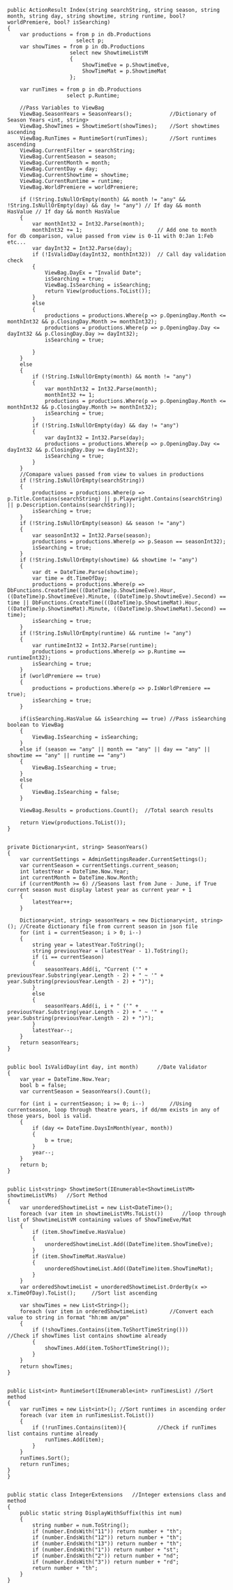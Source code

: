 	public ActionResult Index(string searchString, string season, string month, string day, string showtime, string runtime, bool? worldPremiere, bool? isSearching)
	{
		var productions = from p in db.Productions
						  select p;
		var showTimes = from p in db.Productions
						select new ShowtimeListVM
						{
							ShowTimeEve = p.ShowtimeEve,
							ShowTimeMat = p.ShowtimeMat
						};

		var runTimes = from p in db.Productions
					   select p.Runtime;

		//Pass Variables to ViewBag 
		ViewBag.SeasonYears = SeasonYears();            //Dictionary of Season Years <int, string>
		ViewBag.ShowTimes = ShowtimeSort(showTimes);    //Sort showtimes ascending
		ViewBag.RunTimes = RuntimeSort(runTimes);       //Sort runtimes ascending
		ViewBag.CurrentFilter = searchString;
		ViewBag.CurrentSeason = season;
		ViewBag.CurrentMonth = month;
		ViewBag.CurrentDay = day;
		ViewBag.CurrentShowtime = showtime;
		ViewBag.CurrentRuntime = runtime;
		ViewBag.WorldPremiere = worldPremiere;

		if (!String.IsNullOrEmpty(month) && month != "any" && !String.IsNullOrEmpty(day) && day != "any") // If day && month HasValue // If day && month HasValue
		{
			var monthInt32 = Int32.Parse(month);
			monthInt32 += 1;                        // Add one to month for db comparison, value passed from view is 0-11 with 0:Jan 1:Feb etc...
			var dayInt32 = Int32.Parse(day);
			if (!IsValidDay(dayInt32, monthInt32))  // Call day validation check
			{
				ViewBag.DayEx = "Invalid Date";
				isSearching = true;
				ViewBag.IsSearching = isSearching;
				return View(productions.ToList());
			}
			else
			{
				productions = productions.Where(p => p.OpeningDay.Month <= monthInt32 && p.ClosingDay.Month >= monthInt32);
				productions = productions.Where(p => p.OpeningDay.Day <= dayInt32 && p.ClosingDay.Day >= dayInt32);
				isSearching = true;

			}
		}
		else
		{
			if (!String.IsNullOrEmpty(month) && month != "any")
			{
				var monthInt32 = Int32.Parse(month);
				monthInt32 += 1;
				productions = productions.Where(p => p.OpeningDay.Month <= monthInt32 && p.ClosingDay.Month >= monthInt32);
				isSearching = true;
			}
			if (!String.IsNullOrEmpty(day) && day != "any")
			{
				var dayInt32 = Int32.Parse(day);
				productions = productions.Where(p => p.OpeningDay.Day <= dayInt32 && p.ClosingDay.Day >= dayInt32);
				isSearching = true;
			}
		}
		//Comapare values passed from view to values in productions
		if (!String.IsNullOrEmpty(searchString))
		{
			productions = productions.Where(p => p.Title.Contains(searchString) || p.Playwright.Contains(searchString) || p.Description.Contains(searchString));
			isSearching = true;
		}
		if (!String.IsNullOrEmpty(season) && season != "any")
		{
			var seasonInt32 = Int32.Parse(season);
			productions = productions.Where(p => p.Season == seasonInt32);
			isSearching = true;
		}
		if (!String.IsNullOrEmpty(showtime) && showtime != "any")
		{
			var dt = DateTime.Parse(showtime);
			var time = dt.TimeOfDay;
			productions = productions.Where(p => DbFunctions.CreateTime(((DateTime)p.ShowtimeEve).Hour, ((DateTime)p.ShowtimeEve).Minute, ((DateTime)p.ShowtimeEve).Second) == time || DbFunctions.CreateTime(((DateTime)p.ShowtimeMat).Hour, ((DateTime)p.ShowtimeMat).Minute, ((DateTime)p.ShowtimeMat).Second) == time);
			isSearching = true;
		}
		if (!String.IsNullOrEmpty(runtime) && runtime != "any")
		{
			var runtimeInt32 = Int32.Parse(runtime);
			productions = productions.Where(p => p.Runtime == runtimeInt32);
			isSearching = true;
		}
		if (worldPremiere == true)
		{
			productions = productions.Where(p => p.IsWorldPremiere == true);
			isSearching = true;
		}

		if(isSearching.HasValue && isSearching == true) //Pass isSearching boolean to ViewBag
		{
			ViewBag.IsSearching = isSearching;
		}
		else if (season == "any" || month == "any" || day == "any" || showtime == "any" || runtime == "any")
		{
			ViewBag.IsSearching = true;
		}
		else
		{
			ViewBag.IsSearching = false;
		}

		ViewBag.Results = productions.Count();  //Total search results

		return View(productions.ToList());
	}


	private Dictionary<int, string> SeasonYears()
	{
		var currentSettings = AdminSettingsReader.CurrentSettings();
		var currentSeason = currentSettings.current_season;
		int latestYear = DateTime.Now.Year;
		int currentMonth = DateTime.Now.Month;
		if (currentMonth >= 6) //Seasons last from June - June, if True current season must display latest year as current year + 1
		{
			latestYear++;
		}

		Dictionary<int, string> seasonYears = new Dictionary<int, string>(); //Create dictionary file from current season in json file
		for (int i = currentSeason; i > 0; i--)
		{
			string year = latestYear.ToString();
			string previousYear = (latestYear - 1).ToString();
			if (i == currentSeason)
			{
				seasonYears.Add(i, "Current ('" + previousYear.Substring(year.Length - 2) + " ~ '" + year.Substring(previousYear.Length - 2) + ")");
			}
			else
			{
				seasonYears.Add(i, i + " ('" + previousYear.Substring(year.Length - 2) + " ~ '" + year.Substring(previousYear.Length - 2) + ")");
			}
			latestYear--;
		}
		return seasonYears;
	}


	public bool IsValidDay(int day, int month)      //Date Validator
	{
		var year = DateTime.Now.Year;
		bool b = false;
		var currentSeason = SeasonYears().Count();

		for (int i = currentSeason; i >= 0; i--)        //Using currentseason, loop through theatre years, if dd/mm exists in any of those years, bool is valid.
		{
			if (day <= DateTime.DaysInMonth(year, month))
			{
				b = true;
			}
			year--;
		} 
		return b;
	}


	public List<string> ShowtimeSort(IEnumerable<ShowtimeListVM> showtimeListVMs)   //Sort Method
	{
		var unorderedShowtimeList = new List<DateTime>();
		foreach (var item in showtimeListVMs.ToList())      //loop through list of ShowtimeListVM containing values of ShowTimeEve/Mat
		{
			if (item.ShowTimeEve.HasValue)
			{
				unorderedShowtimeList.Add((DateTime)item.ShowTimeEve);
			}
			if (item.ShowTimeMat.HasValue)
			{
				unorderedShowtimeList.Add((DateTime)item.ShowTimeMat);
			}
		}
		var orderedShowtimeList = unorderedShowtimeList.OrderBy(x => x.TimeOfDay).ToList();     //Sort list ascending

		var showTimes = new List<String>();
		foreach (var item in orderedShowtimeList)       //Convert each value to string in format "hh:mm am/pm"
		{
			if (!showTimes.Contains(item.ToShortTimeString()))          //Check if showTimes list contains showtime already
			{
				showTimes.Add(item.ToShortTimeString());
			}
		}
		return showTimes;
	}


	public List<int> RuntimeSort(IEnumerable<int> runTimesList) //Sort method
	{
		var runTimes = new List<int>(); //Sort runtimes in ascending order
		foreach (var item in runTimesList.ToList())
		{
			if (!runTimes.Contains(item)){          //Check if runTimes list contains runtime already
				runTimes.Add(item);
			}
		}
		runTimes.Sort();
		return runTimes;
	}
	}


	public static class IntegerExtensions   //Integer extensions class and method
	{
		public static string DisplayWithSuffix(this int num)
		{
			string number = num.ToString();
			if (number.EndsWith("11")) return number + "th";
			if (number.EndsWith("12")) return number + "th";
			if (number.EndsWith("13")) return number + "th";
			if (number.EndsWith("1")) return number + "st";
			if (number.EndsWith("2")) return number + "nd";
			if (number.EndsWith("3")) return number + "rd";
			return number + "th";
		}
	}
